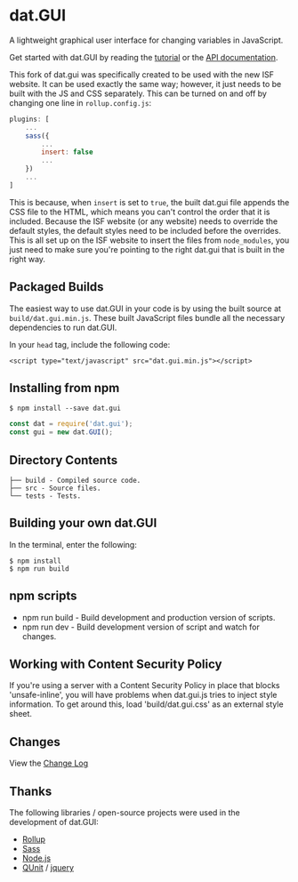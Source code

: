 # dat.GUI
A lightweight graphical user interface for changing variables in JavaScript. 

Get started with dat.GUI by reading the [tutorial](http://workshop.chromeexperiments.com/examples/gui)
or the [API documentation](API.md).

This fork of dat.gui was specifically created to be used with the new ISF website. It can be used exactly the same way; however, it just needs to be built with the JS and CSS separately. This can be turned on and off by changing one line in `rollup.config.js`:
```js
plugins: [
    ...
    sass({
        ...
        insert: false
        ...
    })
    ...
]
```

This is because, when `insert` is set to `true`, the built dat.gui file appends the CSS file to the HTML, which means you can't control the order that it is included. Because the ISF website (or any website) needs to override the default styles, the default styles need to be included before the overrides. This is all set up on the ISF website to insert the files from `node_modules`, you just need to make sure you're pointing to the right dat.gui that is built in the right way.


## Packaged Builds
The easiest way to use dat.GUI in your code is by using the built source at `build/dat.gui.min.js`. These built JavaScript files bundle all the necessary dependencies to run dat.GUI.

In your `head` tag, include the following code:
```
<script type="text/javascript" src="dat.gui.min.js"></script>
```

## Installing from npm

```
$ npm install --save dat.gui
```

```js
const dat = require('dat.gui');
const gui = new dat.GUI();
```

## Directory Contents

```
├── build - Compiled source code.
├── src - Source files.
└── tests - Tests.
```

## Building your own dat.GUI

In the terminal, enter the following:

```
$ npm install
$ npm run build
```

## npm scripts

- npm run build - Build development and production version of scripts.
- npm run dev - Build development version of script and watch for changes.


## Working with Content Security Policy
If you're using a server with a Content Security Policy in place that blocks 'unsafe-inline', you will have problems when dat.gui.js tries to inject style information. To get around this, load 'build/dat.gui.css' as an external style sheet.

## Changes
View the [Change Log](CHANGELOG.md)

## Thanks
The following libraries / open-source projects were used in the development of dat.GUI:
 * [Rollup](https://rollupjs.org)
 * [Sass](http://sass-lang.com/)
 * [Node.js](http://nodejs.org/)
 * [QUnit](https://github.com/jquery/qunit) / [jquery](http://jquery.com/)
